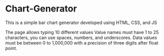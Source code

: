 # Chart-Generator
This is a simple bar chart generator developed using HTML, CSS, and JS

The page allows typing 10 different values 
Value names must have 1 to 25 characters, you can use spaces, numbers, and underscores.
Data values must be between 0 to 1,000,000 with a precision of three digits after float point.
